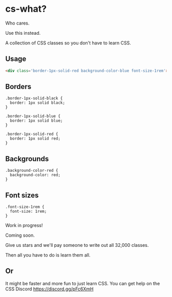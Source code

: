# cs-what?

Who cares.

Use this instead.

A collection of CSS classes so you don't have to learn CSS.


## Usage

```html
<div class='border-1px-solid-red background-color-blue font-size-1rem'>So easy! Now I don't need to learn CSS!</div>
```

## Borders

```
.border-1px-solid-black {
  border: 1px solid black;
}

.border-1px-solid-blue {
  border: 1px solid blue;
}

.border-1px-solid-red {
  border: 1px solid red;
}
```


## Backgrounds

```
.background-color-red {
  background-color: red;
}
```

## Font sizes

```
.font-size-1rem {
  font-size: 1rem;
}
```

Work in progress!

Coming soon.

Give us stars and we'll pay someone to write out all 32,000 classes. 

Then all you have to do is learn them all.



## Or

It might be faster and more fun to just learn CSS. You can get help on the CSS Discord https://discord.gg/pFc6XmH

